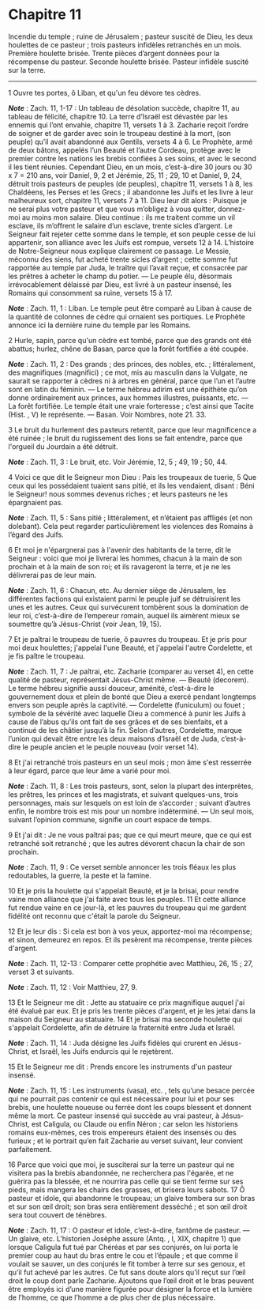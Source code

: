 # Chapitre 11

Incendie du temple ; ruine de Jérusalem ; pasteur suscité de Dieu, les deux houlettes de ce pasteur ; trois pasteurs infidèles retranchés en un mois.
Première houlette brisée.
Trente pièces d’argent données pour la récompense du pasteur.
Seconde houlette brisée.
Pasteur infidèle suscité sur la terre.

***

1 Ouvre tes portes, ô Liban, et qu'un feu dévore tes cèdres.

***Note*** :  Zach. 11, 1-17 : Un tableau de désolation succède, chapitre 11, au tableau de félicité, chapitre 10. La terre d’Israël est dévastée par les ennemis qui l’ont envahie, chapitre 11, versets 1 à 3. Zacharie reçoit l’ordre de soigner et de garder avec soin le troupeau destiné à la mort, (son peuple) qu’il avait abandonné aux Gentils, versets 4 à 6. Le Prophète, armé de deux bâtons, appelés l’un Beauté et l’autre Cordeau, protège avec le premier contre les nations les brebis confiées à ses soins, et avec le second il les tient réunies. Cependant Dieu, en un mois, c’est-à-dire 30 jours ou 30 x 7 = 210 ans, voir Daniel, 9, 2 et Jérémie, 25, 11 ; 29, 10 et Daniel, 9, 24, détruit trois pasteurs de peuples (de peuples), chapitre 11, versets 1 à 8, les Chaldéens, les Perses et les Grecs ; il abandonne les Juifs et les livre à leur malheureux sort, chapitre 11, versets 7 à 11. Dieu leur dit alors : Puisque je ne serai plus votre pasteur et que vous m’obligez à vous quitter, donnez-moi au moins mon salaire. Dieu
continue : ils me traitent comme un vil esclave, ils m’offrent le salaire d’un esclave, trente sicles d’argent. Le Seigneur fait rejeter cette somme dans le temple, et son peuple cesse de lui appartenir, son alliance avec les Juifs est rompue, versets 12 à 14. L’histoire de Notre-Seigneur nous explique clairement ce passage. Le Messie, méconnu des siens, fut acheté trente sicles d’argent ; cette somme fut rapportée au temple par Juda, le traître qui l’avait reçue, et consacrée par les prêtres à acheter le champ du potier. ― Le peuple élu, désormais irrévocablement délaissé par Dieu, est livré à un pasteur insensé, les Romains qui consomment sa ruine, versets 15 à 17.

***Note*** :  Zach. 11, 1 : Liban. Le temple peut être comparé au Liban à cause de la quantité de colonnes de cèdre qui ornaient ses portiques. Le Prophète annonce ici la dernière ruine du temple par les Romains.

2 Hurle, sapin, parce qu'un cèdre est tombé, parce que des grands ont été abattus; hurlez, chêne de Basan, parce que la forêt fortifiée a été coupée.

***Note*** :  Zach. 11, 2 : Des grands ; des princes, des nobles, etc. ; littéralement, des magnifiques (magnifici) ; ce mot, mis au masculin dans la Vulgate, ne saurait se rapporter à cèdres ni à arbres en général, parce que l’un et l’autre sont en latin du féminin. ― Le terme hébreu adirim est une épithète qu’on donne ordinairement aux princes, aux hommes illustres, puissants, etc. ― La forêt fortifiée. Le temple était une vraie forteresse ; c’est ainsi que Tacite (Hist. , V) le représente. ― Basan. Voir Nombres, note 21. 33.

3 Le bruit du hurlement des pasteurs retentit, parce que leur magnificence a été ruinée ; le bruit du rugissement des lions se fait entendre, parce que l'orgueil du Jourdain a été détruit.

***Note*** :  Zach. 11, 3 : Le bruit, etc. Voir Jérémie, 12, 5 ; 49, 19 ; 50, 44.


4 Voici ce que dit le Seigneur mon Dieu : Pais les troupeaux de tuerie, 5 Que ceux qui les possédaient tuaient sans pitié, et ils les vendaient, disant : Béni le Seigneur! nous sommes devenus riches ; et leurs pasteurs ne les épargnaient pas.

***Note*** :  Zach. 11, 5 : Sans pitié ; littéralement, et n’étaient pas affligés (et non dolebant). Cela peut regarder particulièrement les violences des Romains à l’égard des Juifs.

6 Et moi je n'épargnerai pas à l'avenir des habitants de la terre, dit le Seigneur : voici que moi je livrerai les hommes, chacun à la main de son prochain et à la main de son roi; et ils ravageront la terre, et je ne les délivrerai pas de leur main.

***Note*** :  Zach. 11, 6 : Chacun, etc. Au dernier siège de Jérusalem, les différentes factions qui existaient parmi le peuple juif se détruisirent les unes et les autres. Ceux qui survécurent tombèrent sous la domination de leur roi, c’est-à-dire de l’empereur romain, auquel ils aimèrent mieux se soumettre qu’à Jésus-Christ (voir Jean, 19, 15).


7 Et je paîtrai le troupeau de tuerie, ô pauvres du troupeau. Et je pris pour moi deux houlettes; j'appelai l'une Beauté, et j'appelai l'autre Cordelette, et je fis paître le troupeau.

***Note*** :  Zach. 11, 7 : Je paîtrai, etc. Zacharie (comparer au verset 4), en cette qualité de pasteur, représentait Jésus-Christ même. ― Beauté (decorem). Le terme hébreu signifie aussi douceur, aménité, c’est-à-dire le gouvernement doux et plein de bonté que Dieu a exercé pendant longtemps envers son peuple après la captivité. ― Cordelette (funiculum) ou fouet ; symbole de la sévérité avec laquelle Dieu a commencé à punir les Juifs à cause de l’abus qu’ils ont fait de ses grâces et de ses bienfaits, et a continué de les châtier jusqu’à la fin. Selon d’autres, Cordelette, marque l’union qui devait être entre les deux maisons d’Israël et de Juda, c’est-à-dire le peuple ancien et le peuple nouveau (voir verset 14).

8 Et j'ai retranché trois pasteurs en un seul mois ; mon âme s'est resserrée à leur égard, parce que leur âme a varié pour moi.

***Note*** :  Zach. 11, 8 : Les trois pasteurs, sont, selon la plupart des interprètes, les prêtres, les princes et les magistrats, et suivant quelques-uns, trois personnages, mais sur lesquels on est loin de s’accorder ; suivant d’autres enfin, le nombre trois est mis pour un nombre indéterminé. ― Un seul mois, suivant l’opinion commune, signifie un court espace de temps.


9 Et j'ai dit : Je ne vous paîtrai pas; que ce qui meurt meure, que ce qui est retranché soit retranché ; que les autres dévorent chacun la chair de son prochain.

***Note*** :  Zach. 11, 9 : Ce verset semble annoncer les trois fléaux les plus redoutables, la guerre, la peste et la famine.


10 Et je pris la houlette qui s'appelait Beauté, et je la brisai, pour rendre vaine mon alliance que j'ai faite avec tous les peuples. 11 Et cette alliance fut rendue vaine en ce jour-là, et les pauvres du troupeau qui me gardent fidélité ont reconnu que c'était la parole du Seigneur.


12 Et je leur dis : Si cela est bon à vos yeux, apportez-moi ma récompense; et sinon, demeurez en repos. Et ils pesèrent ma récompense, trente pièces d'argent.

***Note*** :  Zach. 11, 12-13 : Comparer cette prophétie avec Matthieu, 26, 15 ; 27, verset 3 et suivants.

***Note*** :  Zach. 11, 12 : Voir Matthieu, 27, 9.

13 Et le Seigneur me dit : Jette au statuaire ce prix magnifique auquel j'ai été évalué par eux. Et je pris les trente pièces d'argent, et je les jetai dans la maison du Seigneur au statuaire. 14 Et je brisai ma seconde houlette qui s'appelait Cordelette, afin de détruire la fraternité entre Juda et Israël.

***Note*** :  Zach. 11, 14 : Juda désigne les Juifs fidèles qui crurent en Jésus-Christ, et Israël, les Juifs endurcis qui le rejetèrent.


15 Et le Seigneur me dit : Prends encore les instruments d'un pasteur insensé.

***Note*** :  Zach. 11, 15 : Les instruments (vasa), etc. , tels qu’une besace percée qui ne pourrait pas contenir ce qui est nécessaire pour lui et pour ses brebis, une houlette noueuse ou ferrée dont les coups blessent et donnent même la mort. Ce pasteur insensé qui succède au vrai pasteur, à Jésus-Christ, est Caligula, ou Claude ou enfin Néron ; car selon les historiens romains eux-mêmes, ces trois empereurs étaient des insensés ou des furieux ; et le portrait qu’en fait Zacharie au verset suivant, leur convient parfaitement.

16 Parce que voici que moi, je susciterai sur la terre un pasteur qui ne visitera pas la brebis abandonnée, ne recherchera pas l'égarée, et ne guérira pas la blessée, et ne nourrira pas celle qui se tient ferme sur ses pieds, mais mangera les chairs des grasses, et brisera leurs sabots. 17 Ô pasteur et idole, qui abandonne le troupeau; un glaive tombera sur son bras et sur son œil droit; son bras sera entièrement desséché ; et son œil droit sera tout couvert de ténèbres.

***Note*** :  Zach. 11, 17 : O pasteur et idole, c’est-à-dire, fantôme de pasteur. ― Un glaive, etc. L’historien Josèphe assure (Antq. , I, XIX, chapitre 1) que lorsque Caligula fut tué par Chéréas et par ses conjurés, on lui porta le premier coup au haut du bras entre le cou et l’épaule ; et que comme il voulait se sauver, un des conjurés le fit tomber à terre sur ses genoux, et qu’il fut achevé par les autres. Ce fut sans doute alors qu’il reçut sur l’œil droit le coup dont parle Zacharie. Ajoutons que l’œil droit et le bras peuvent être employés ici d’une manière figurée pour désigner la force et la lumière de l’homme, ce que l’homme a de plus cher de plus nécessaire.

